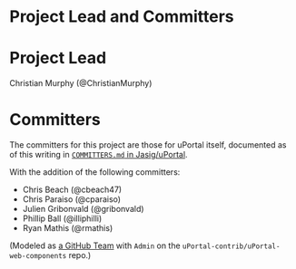 # Project Lead and Committers

# Project Lead

Christian Murphy (@ChristianMurphy)

# Committers

The committers for this project are those for uPortal itself, documented as of this writing in [`COMMITTERS.md` in Jasig/uPortal](https://github.com/Jasig/uPortal/blob/master/docs/COMMITTERS.md).

With the addition of the following committers:

- Chris Beach (@cbeach47)
- Chris Paraiso (@cparaiso)
- Julien Gribonvald (@gribonvald)
- Phillip Ball (@illiphilli)
- Ryan Mathis (@rmathis)

(Modeled as [a GitHub Team][uportal-web-components-committers] with `Admin` on the `uPortal-contrib/uPortal-web-components` repo.)

[uportal-web-components-committers]: https://github.com/orgs/uPortal-contrib/teams/uportal-web-components-committers
